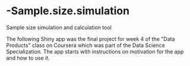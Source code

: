 # -Sample.size.simulation
Sample size simulation and calculation tool

The following Shiny app was the final project for week 4 of the "Data Products" class 
on Coursera which was part of the Data Science Specialization. The app starts with 
instructions on motivation for the app and how to use it.